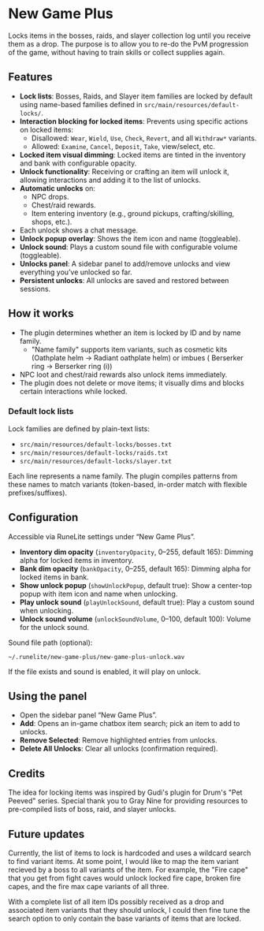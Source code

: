 # New Game Plus

Locks items in the bosses, raids, and slayer collection log until you receive them as a drop. The purpose is to
allow you to re-do the PvM progression of the game, without having to train skills or collect supplies again.

## Features

- **Lock lists**: Bosses, Raids, and Slayer item families are locked by default using name-based families defined in
  `src/main/resources/default-locks/`.
- **Interaction blocking for locked items**: Prevents using specific actions on locked items:
    - Disallowed: `Wear`, `Wield`, `Use`, `Check`, `Revert`, and all `Withdraw*` variants.
    - Allowed: `Examine`, `Cancel`, `Deposit`, `Take`, view/select, etc.
- **Locked item visual dimming**: Locked items are tinted in the inventory and bank with configurable opacity.
- **Unlock functionality**: Receiving or crafting an item will unlock it, allowing interactions and adding it to the
  list of unlocks.
- **Automatic unlocks** on:
    - NPC drops.
    - Chest/raid rewards.
    - Item entering inventory (e.g., ground pickups, crafting/skilling, shops, etc.).
- Each unlock shows a chat message.
- **Unlock popup overlay**: Shows the item icon and name (toggleable).
- **Unlock sound**: Plays a custom sound file with configurable volume (toggleable).
- **Unlocks panel**: A sidebar panel to add/remove unlocks and view everything you’ve unlocked so far.
- **Persistent unlocks**: All unlocks are saved and restored between sessions.

## How it works

- The plugin determines whether an item is locked by ID and by name family.
    - "Name family" supports item variants, such as cosmetic kits (Oathplate helm -> Radiant oathplate helm) or imbues (
      Berserker ring -> Berserker ring (i))
- NPC loot and chest/raid rewards also unlock items immediately.
- The plugin does not delete or move items; it visually dims and blocks certain interactions while locked.

### Default lock lists

Lock families are defined by plain-text lists:

- `src/main/resources/default-locks/bosses.txt`
- `src/main/resources/default-locks/raids.txt`
- `src/main/resources/default-locks/slayer.txt`

Each line represents a name family. The plugin compiles patterns from these names to match variants (token-based,
in-order match with flexible prefixes/suffixes).

## Configuration

Accessible via RuneLite settings under “New Game Plus”.

- **Inventory dim opacity** (`inventoryOpacity`, 0–255, default 165): Dimming alpha for locked items in inventory.
- **Bank dim opacity** (`bankOpacity`, 0–255, default 165): Dimming alpha for locked items in bank.
- **Show unlock popup** (`showUnlockPopup`, default true): Show a center-top popup with item icon and name when
  unlocking.
- **Play unlock sound** (`playUnlockSound`, default true): Play a custom sound when unlocking.
- **Unlock sound volume** (`unlockSoundVolume`, 0–100, default 100): Volume for the unlock sound.

Sound file path (optional):

```
~/.runelite/new-game-plus/new-game-plus-unlock.wav
```

If the file exists and sound is enabled, it will play on unlock.

## Using the panel

- Open the sidebar panel “New Game Plus”.
- **Add**: Opens an in-game chatbox item search; pick an item to add to unlocks.
- **Remove Selected**: Remove highlighted entries from unlocks.
- **Delete All Unlocks**: Clear all unlocks (confirmation required).

## Credits

The idea for locking items was inspired by Gudi's plugin for Drum's "Pet Peeved" series. Special thank you to Gray Nine
for providing resources to pre-compiled lists of boss, raid, and slayer unlocks.

## Future updates

Currently, the list of items to lock is hardcoded and uses a wildcard search to find variant items. At some point, I
would like to map the item variant recieved by a boss to all variants of the item. For example, the "Fire cape" that
you get from fight caves would unlock locked fire cape, broken fire capes, and the fire max cape variants of all three.

With a complete list of all item IDs possibly received as a drop and associated item variants that they should unlock, I
could then fine tune the search option to only contain the base variants of items that are locked.
